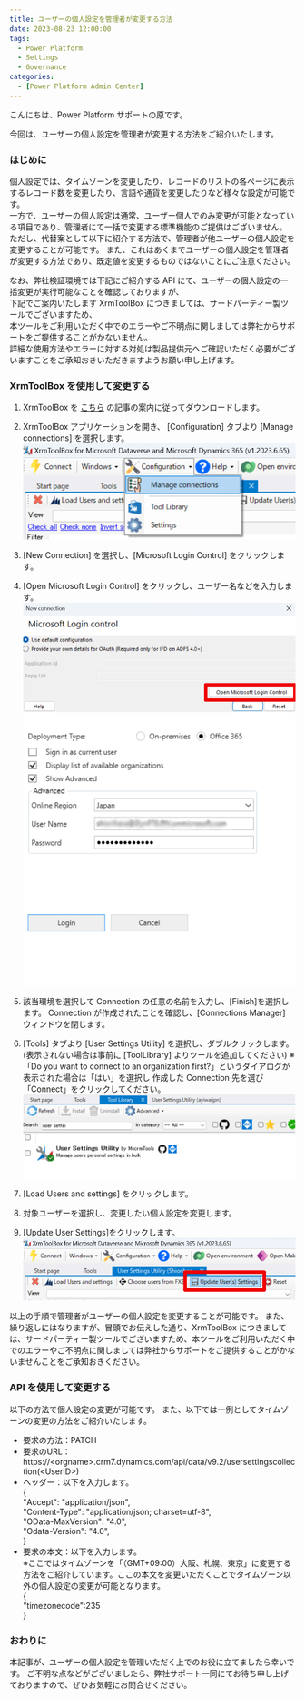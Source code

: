 ```yaml
---
title: ユーザーの個人設定を管理者が変更する方法
date: 2023-08-23 12:00:00
tags:
  - Power Platform
  - Settings
  - Governance
categories:
  - [Power Platform Admin Center]
---
```


こんにちは、Power Platform サポートの原です。

今回は、ユーザーの個人設定を管理者が変更する方法をご紹介いたします。

### はじめに
個人設定では、タイムゾーンを変更したり、レコードのリストの各ページに表示するレコード数を変更したり、言語や通貨を変更したりなど様々な設定が可能です。<br>
一方で、ユーザーの個人設定は通常、ユーザー個人でのみ変更が可能となっている項目であり、管理者にて一括で変更する標準機能のご提供はございません。<br>
ただし、代替案として以下に紹介する方法で、管理者が他ユーザーの個人設定を変更することが可能です。
また、これはあくまでユーザーの個人設定を管理者が変更する方法であり、既定値を変更するものではないことにご注意ください。<br>

なお、弊社検証環境では下記にご紹介する API にて、ユーザーの個人設定の一括変更が実行可能なことを確認しておりますが、<br>下記でご案内いたします XrmToolBox につきましては、サードパーティー製ツールでございますため、<br>本ツールをご利用いただく中でのエラーやご不明点に関しましては弊社からサポートをご提供することがかないません。<br>
詳細な使用方法やエラーに対する対処は製品提供元へご確認いただく必要がございますことをご承知おきいただきますようお願い申し上げます。

### XrmToolBox を使用して変更する
1. XrmToolBox を [こちら](https://learn.microsoft.com/ja-jp/power-apps/developer/model-driven-apps/developer-tools) の記事の案内に従ってダウンロードします。

2. XrmToolBox アプリケーションを開き、 [Configuration] タブより [Manage connections] を選択します。
![](./ChangePersonalizationSettings/2ndStep.png)
3. [New Connection] を選択し、[Microsoft Login Control] をクリックします。
4. [Open Microsoft Login Control] をクリックし、ユーザー名などを入力します。
![](./ChangePersonalizationSettings/4thStep.png)<br>
![](./ChangePersonalizationSettings/4-2ndStep.png)
5. 該当環境を選択して Connection の任意の名前を入力し、[Finish]を選択します。
Connection が作成されたことを確認し、[Connections Manager] ウィンドウを閉じます。
6. [Tools] タブより [User Settings Utility] を選択し、ダブルクリックします。
(表示されない場合は事前に [ToolLibrary] よりツールを追加してください)
※「Do you want to connect to an organization first?」というダイアログが表示された場合は「はい」を選択し
作成した Connection 先を選び「Connect」をクリックしてください。
![](./ChangePersonalizationSettings/6thStep.png)
7. [Load Users and settings] をクリックします。
8. 対象ユーザーを選択し、変更したい個人設定を変更します。
9. [Update User Settings]をクリックします。<br>
![](./ChangePersonalizationSettings/finalStep.png)

以上の手順で管理者がユーザーの個人設定を変更することが可能です。
また、繰り返しにはなりますが、冒頭でお伝えした通り、XrmToolBox につきましては、サードパーティー製ツールでございますため、本ツールをご利用いただく中でのエラーやご不明点に関しましては弊社からサポートをご提供することがかないませんことをご承知おきください。

### API を使用して変更する
以下の方法で個人設定の変更が可能です。
また、以下では一例としてタイムゾーンの変更の方法をご紹介いたします。

* 要求の方法：PATCH
* 要求のURL：https://\<orgname>.crm7.dynamics.com/api/data/v9.2/usersettingscollection(\<UserID>)
* ヘッダー：以下を入力します。<br>
{<br>
  "Accept": "application/json",<br>
  "Content-Type": "application/json; charset=utf-8",<br>
  "OData-MaxVersion": "4.0",<br>
  "Odata-Version": "4.0",<br>
}
* 要求の本文：以下を入力します。<br>※ここではタイムゾーンを「（GMT+09:00）大阪、札幌、東京」に変更する方法をご紹介しています。ここの本文を変更いただくことでタイムゾーン以外の個人設定の変更が可能となります。<br>
{<br>
"timezonecode":235<br>
}

### おわりに
本記事が、ユーザーの個人設定を管理いただく上でのお役に立てましたら幸いです。
ご不明な点などがございましたら、弊社サポート一同にてお待ち申し上げておりますので、ぜひお気軽にお問合せください。
